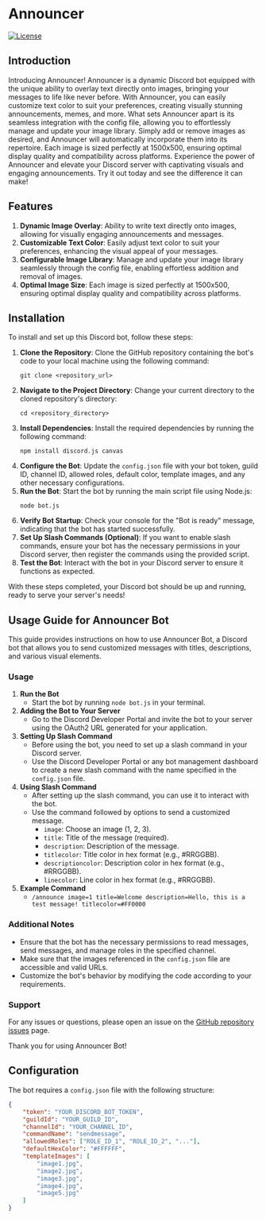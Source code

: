 # Announcer

[![License](https://img.shields.io/badge/license-MIT-blue.svg)](LICENSE)

## Introduction
Introducing Announcer!
Announcer is a dynamic Discord bot equipped with the unique ability to overlay text directly onto images, bringing your messages to life like never before. With Announcer, you can easily customize text color to suit your preferences, creating visually stunning announcements, memes, and more.
What sets Announcer apart is its seamless integration with the config file, allowing you to effortlessly manage and update your image library. Simply add or remove images as desired, and Announcer will automatically incorporate them into its repertoire. Each image is sized perfectly at 1500x500, ensuring optimal display quality and compatibility across platforms.
Experience the power of Announcer and elevate your Discord server with captivating visuals and engaging announcements. Try it out today and see the difference it can make!

## Features

1. **Dynamic Image Overlay**: Ability to write text directly onto images, allowing for visually engaging announcements and messages.
2. **Customizable Text Color**: Easily adjust text color to suit your preferences, enhancing the visual appeal of your messages.
3. **Configurable Image Library**: Manage and update your image library seamlessly through the config file, enabling effortless addition and removal of images.
4. **Optimal Image Size**: Each image is sized perfectly at 1500x500, ensuring optimal display quality and compatibility across platforms.

## Installation
To install and set up this Discord bot, follow these steps:
1. **Clone the Repository**: Clone the GitHub repository containing the bot's code to your local machine using the following command:
   ```
   git clone <repository_url>
   ```
2. **Navigate to the Project Directory**: Change your current directory to the cloned repository's directory:
   ```
   cd <repository_directory>
   ```
3. **Install Dependencies**: Install the required dependencies by running the following command:
   ```
   npm install discord.js canvas
   ```
4. **Configure the Bot**: Update the `config.json` file with your bot token, guild ID, channel ID, allowed roles, default color, template images, and any other necessary configurations.
5. **Run the Bot**: Start the bot by running the main script file using Node.js:
   ```
   node bot.js
   ```
6. **Verify Bot Startup**: Check your console for the "Bot is ready" message, indicating that the bot has started successfully.
7. **Set Up Slash Commands (Optional)**: If you want to enable slash commands, ensure your bot has the necessary permissions in your Discord server, then register the commands using the provided script.
8. **Test the Bot**: Interact with the bot in your Discord server to ensure it functions as expected.

With these steps completed, your Discord bot should be up and running, ready to serve your server's needs!


## Usage Guide for Announcer Bot

This guide provides instructions on how to use Announcer Bot, a Discord bot that allows you to send customized messages with titles, descriptions, and various visual elements.

### Usage
1. **Run the Bot**
   - Start the bot by running `node bot.js` in your terminal.
2. **Adding the Bot to Your Server**
   - Go to the Discord Developer Portal and invite the bot to your server using the OAuth2 URL generated for your application.
3. **Setting Up Slash Command**
   - Before using the bot, you need to set up a slash command in your Discord server.
   - Use the Discord Developer Portal or any bot management dashboard to create a new slash command with the name specified in the `config.json` file.
4. **Using Slash Command**
   - After setting up the slash command, you can use it to interact with the bot.
   - Use the command followed by options to send a customized message.
     - `image`: Choose an image (1, 2, 3).
     - `title`: Title of the message (required).
     - `description`: Description of the message.
     - `titlecolor`: Title color in hex format (e.g., #RRGGBB).
     - `descriptioncolor`: Description color in hex format (e.g., #RRGGBB).
     - `linecolor`: Line color in hex format (e.g., #RRGGBB).
5. **Example Command**
   - `/announce image=1 title=Welcome description=Hello, this is a test message! titlecolor=#FF0000`

### Additional Notes
- Ensure that the bot has the necessary permissions to read messages, send messages, and manage roles in the specified channel.
- Make sure that the images referenced in the `config.json` file are accessible and valid URLs.
- Customize the bot's behavior by modifying the code according to your requirements.

### Support
For any issues or questions, please open an issue on the [GitHub repository issues](#) page.

Thank you for using Announcer Bot!


## Configuration
The bot requires a `config.json` file with the following structure:
```json
{
    "token": "YOUR_DISCORD_BOT_TOKEN",
    "guildId": "YOUR_GUILD_ID",
    "channelId": "YOUR_CHANNEL_ID",
    "commandName": "sendmessage",
    "allowedRoles": ["ROLE_ID_1", "ROLE_ID_2", "..."],
    "defaultHexColor": "#FFFFFF",
    "templateImages": [
        "image1.jpg",
        "image2.jpg",
        "image3.jpg",
        "image4.jpg",
        "image5.jpg"
    ]
}


